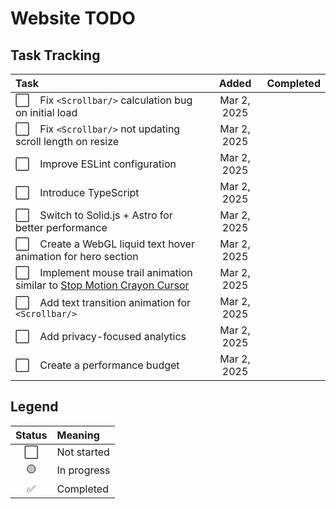 # Website TODO

## Task Tracking

| **Task** | **Added** | **Completed** |
|:---------|:---------:|:-------------:|
| :white_large_square: &nbsp;&nbsp; Fix `<Scrollbar/>` calculation bug on initial load | Mar 2, 2025 | |
| :white_large_square: &nbsp;&nbsp; Fix `<Scrollbar/>` not updating scroll length on resize | Mar 2, 2025 | |
| :white_large_square: &nbsp;&nbsp; Improve ESLint configuration | Mar 2, 2025 | |
| :white_large_square: &nbsp;&nbsp; Introduce TypeScript | Mar 2, 2025 | |
| :white_large_square: &nbsp;&nbsp; Switch to Solid.js + Astro for better performance | Mar 2, 2025 | |
| :white_large_square: &nbsp;&nbsp; Create a WebGL liquid text hover animation for hero section | Mar 2, 2025 | |
| :white_large_square: &nbsp;&nbsp; Implement mouse trail animation similar to [Stop Motion Crayon Cursor](https://tympanus.net/Tutorials/StopMotionCrayonCursor/) | Mar 2, 2025 | |
| :white_large_square: &nbsp;&nbsp; Add text transition animation for `<Scrollbar/>` | Mar 2, 2025 | |
| :white_large_square: &nbsp;&nbsp; Add privacy-focused analytics | Mar 2, 2025 | |
| :white_large_square: &nbsp;&nbsp; Create a performance budget | Mar 2, 2025 | |

## Legend
| Status | Meaning |
|:--------:|:---------|
| :white_large_square: | Not started |
| :yellow_circle: | In progress |
| :white_check_mark: | Completed |
